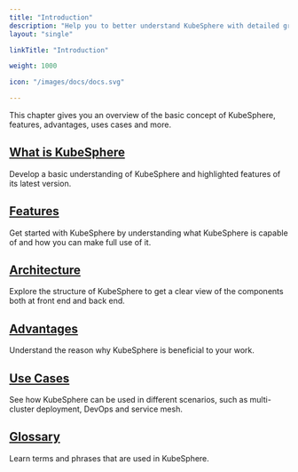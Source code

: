 ```yaml
---
title: "Introduction"
description: "Help you to better understand KubeSphere with detailed graphics and contents"
layout: "single"

linkTitle: "Introduction"

weight: 1000

icon: "/images/docs/docs.svg"

---
```


This chapter gives you an overview of the basic concept of KubeSphere, features, advantages, uses cases and more.

## [What is KubeSphere](https://kubesphere-v3.netlify.app/docs/introduction/what-is-kubesphere/)

Develop a basic understanding of KubeSphere and highlighted features of its latest version.

## [Features](https://kubesphere-v3.netlify.app/docs/introduction/features/)

Get started with KubeSphere by understanding what KubeSphere is capable of and how you can make full use of it.

## [Architecture](https://kubesphere-v3.netlify.app/docs/introduction/architecture/)

Explore the structure of KubeSphere to get a clear view of the components both at front end and back end.

## [Advantages](https://kubesphere-v3.netlify.app/docs/introduction/advantages/)

Understand the reason why KubeSphere is beneficial to your work.

## [Use Cases](https://kubesphere-v3.netlify.app/docs/introduction/scenarios/)

See how KubeSphere can be used in different scenarios, such as multi-cluster deployment, DevOps and service mesh.

## [Glossary](https://kubesphere-v3.netlify.app/docs/introduction/glossary/)

Learn terms and phrases that are used in KubeSphere.

